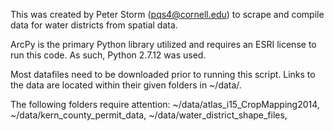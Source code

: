 This was created by Peter Storm (pqs4@cornell.edu) to scrape and compile data for water districts from spatial data.

ArcPy is the primary Python library utilized and requires an ESRI license to run this code. As such, Python 2.7.12 was used.

Most datafiles need to be downloaded prior to running this script. Links to the data are located within their given folders in ~/data/.

The following folders require attention: 
~/data/atlas_i15_CropMapping2014, 
~/data/kern_county_permit_data, 
~/data/water_district_shape_files, 
